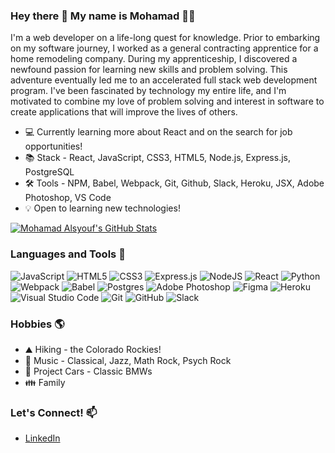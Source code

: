### Hey there 👋 My name is Mohamad 👨‍💻

I'm a web developer on a life-long quest for knowledge. Prior to embarking on my software journey, I worked as a general contracting apprentice for a home remodeling company. During my apprenticeship, I discovered a newfound passion for learning new skills and problem solving. This adventure eventually led me to an accelerated full stack web development program. I've been fascinated by technology my entire life, and I'm motivated to combine my love of problem solving and interest in software to create applications that will improve the lives of others.

* 💻 Currently learning more about React and on the search for job opportunities!
* 📚 Stack - React, JavaScript, CSS3, HTML5, Node.js, Express.js, PostgreSQL
* 🛠️ Tools - NPM, Babel, Webpack, Git, Github, Slack, Heroku, JSX, Adobe Photoshop, VS Code
* 💡 Open to learning new technologies!

[![Mohamad Alsyouf's GitHub Stats](https://github-readme-stats.vercel.app/api?username=MohamadAlsyouf&hide=contribs,stars&theme=blueberry)](https://github.com/MohamadAlsyouf/github-readme-stats)

### Languages and Tools :hammer:
![JavaScript](https://img.shields.io/badge/javascript-%23323330.svg?style=for-the-badge&logo=javascript&logoColor=%23F7DF1E) ![HTML5](https://img.shields.io/badge/html5-%23E34F26.svg?style=for-the-badge&logo=html5&logoColor=white) ![CSS3](https://img.shields.io/badge/css3-%231572B6.svg?style=for-the-badge&logo=css3&logoColor=white) ![Express.js](https://img.shields.io/badge/express.js-%23404d59.svg?style=for-the-badge&logo=express&logoColor=%2361DAFB) ![NodeJS](https://img.shields.io/badge/node.js-6DA55F?style=for-the-badge&logo=node.js&logoColor=white) ![React](https://img.shields.io/badge/react-%2320232a.svg?style=for-the-badge&logo=react&logoColor=%2361DAFB) ![Python](https://img.shields.io/badge/python-3670A0?style=for-the-badge&logo=python&logoColor=ffdd54) ![Webpack](https://img.shields.io/badge/webpack-%238DD6F9.svg?style=for-the-badge&logo=webpack&logoColor=black) ![Babel](https://img.shields.io/badge/Babel-F9DC3e?style=for-the-badge&logo=babel&logoColor=black) ![Postgres](https://img.shields.io/badge/postgres-%23316192.svg?style=for-the-badge&logo=postgresql&logoColor=white) ![Adobe Photoshop](https://img.shields.io/badge/adobe%20photoshop-%2331A8FF.svg?style=for-the-badge&logo=adobe%20photoshop&logoColor=white) ![Figma](https://img.shields.io/badge/figma-%23F24E1E.svg?style=for-the-badge&logo=figma&logoColor=white) ![Heroku](https://img.shields.io/badge/heroku-%23430098.svg?style=for-the-badge&logo=heroku&logoColor=white) ![Visual Studio Code](https://img.shields.io/badge/Visual%20Studio%20Code-0078d7.svg?style=for-the-badge&logo=visual-studio-code&logoColor=white) ![Git](https://img.shields.io/badge/git-%23F05033.svg?style=for-the-badge&logo=git&logoColor=white) ![GitHub](https://img.shields.io/badge/github-%23121011.svg?style=for-the-badge&logo=github&logoColor=white) ![Slack](https://img.shields.io/badge/Slack-4A154B?style=for-the-badge&logo=slack&logoColor=white)

### Hobbies :earth_americas:

* ⛰️ Hiking - the Colorado Rockies!
* :musical_note: Music - Classical, Jazz, Math Rock, Psych Rock
* 🚗 Project Cars - Classic BMWs
* :family: Family

### Let's Connect! 📫
* [LinkedIn](https://www.linkedin.com/in/mohamad-alsyouf/)
